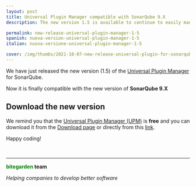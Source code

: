```yaml
---
layout: post
title: Universal Plugin Manager compatible with SonarQube 9.X
description: The new version 1.5 is available to continue to easily manage your SonarQube plugin.

permalink: new-release-universal-plugin-manager-1-5 
spanish: nueva-version-universal-plugin-manager-1-5
italian: nuova-versione-universal-plugin-manager-1-5

cover: /img/thumbs/2021-10-07-new-release-universal-plugin-for-sonarqube-1-5-thumb.png
---
```


We have just released the new version (1.5) of the [Universal Plugin Manager](/sonarqube-upm) for SonarQube. 

Now it is finally compatible with the new version of **SonarQube 9.X**

## Download the new version


We remind you that the [Universal Plugin Manager (UPM)](/sonarqube-upm) is **free** and you can download it from the [Download page](/downloads) or directly from this [link](/sonarqube-upm-trial-form).



Happy coding!

<br/>

---
**<span style="color: green">bitegarden</span> team**

_Helping companies to develop better software_
